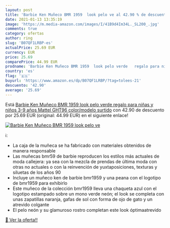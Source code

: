 ```yaml
---
layout: post
title: 'Barbie Ken Muñeco BMR 1959  look pelo ve al 42.90 % de descuento'
date: 2021-01-13 13:35:19
image: 'https://m.media-amazon.com/images/I/41B9d4Im34L._SL200_.jpg'
comments: true
category: ofertas
author: ring
slug: 'B07QF1LRBP-es'
actualPrice: 25.69 EUR
currency: EUR
price: 25.69
comparePrice: 44.99 EUR
prodname: 'Barbie Ken Muñeco BMR 1959  look pelo verde   regalo para niñas y niños 3-9 años  Mattel GHT96    color/modelo surtido'
country: 'es'
flag: '🇪🇸'
buyurl: 'https://www.amazon.es/dp/B07QF1LRBP/?tag=tolees-21'
descuento: '42.90'
average: '25.69'
---
```


Está [Barbie Ken Muñeco BMR 1959  look pelo verde   regalo para niñas y niños 3-9 años  Mattel GHT96    color/modelo surtido](https://www.amazon.es/dp/B07QF1LRBP/?tag=tolees-21) con 42.90 de descuento por 25.69 EUR (original: 44.99 EUR) en el siguiente enlace!

[![Barbie Ken Muñeco BMR 1959  look pelo ve](https://m.media-amazon.com/images/I/41B9d4Im34L._SL200_.jpg)](https://www.amazon.es/dp/B07QF1LRBP/?tag=tolees-21)

ℹ️:

- La caja de la muñeca se ha fabricado con materiales obtenidos de manera responsable
- Las muñecas bmr59 de barbie reproducen los estilos más actuales de moda callejera: ya sea con la mezcla de prendas de última moda con otras no actuales o con la reinvención de yuxtaposiciones, texturas y siluetas de los años 90
- Incluye un muñeco ken de barbie bmr1959 y una peana con el logotipo de bmr1959 para exhibirlo
- Este muñeco de la colección bmr1959 lleva una chaqueta azul con el logotipo estampado sobre un mono verde neón; el look se completa con unas zapatillas naranja, gafas de sol con forma de ojo de gato y un atrevido colgante
- El pelo neón y su glamuroso rostro completan este look óptimaatrevido

[🛒 Ver la oferta!!](https://www.amazon.es/dp/B07QF1LRBP/?tag=tolees-21)
